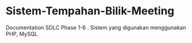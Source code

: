 # Sistem-Tempahan-Bilik-Meeting
Documentation SDLC Phase 1-6 . Sistem yang digunakan menggunakan PHP, MySQL
